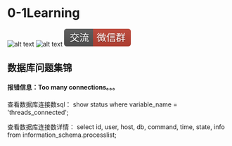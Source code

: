 # 0-1Learning

![alt text](../../static/common/svg/luoxiaosheng.svg "公众号")
![alt text](../../static/common/svg/luoxiaosheng_learning.svg "学习")
![alt text](../../static/common/svg/luoxiaosheng_wechat.svg "微信")


## 数据库问题集锦

#### 报错信息：Too many connections。。。

查看数据库连接数sql：
show status where variable_name = 'threads_connected';

查看数据库连接数详情：
select id,
user,
host,
db,
command,
time,
state,
info
from information_schema.processlist;
